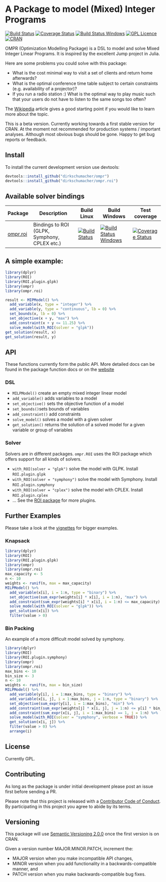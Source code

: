 # A Package to model (Mixed) Integer Programs

[![Build Status](https://travis-ci.org/dirkschumacher/ompr.svg?branch=master)](https://travis-ci.org/dirkschumacher/ompr)
[![Coverage Status](https://coveralls.io/repos/github/dirkschumacher/ompr/badge.svg?branch=master)](https://coveralls.io/github/dirkschumacher/ompr?branch=master)
[![Build Status Windows](https://ci.appveyor.com/api/projects/status/github/dirkschumacher/ompr?branch=master&svg=true)](https://ci.appveyor.com/project/dirkschumacher/ompr)
[![GPL Licence](https://badges.frapsoft.com/os/gpl/gpl.svg?v=103)](https://opensource.org/licenses/GPL-3.0/)  
[![CRAN](http://www.r-pkg.org/badges/version/ompr)](http://www.r-pkg.org/badges/version/ompr)

OMPR (Optimization Modelling Package) is a DSL to model and solve Mixed Integer Linear Programs. It is inspired by the excellent Jump project in Julia.

Here are some problems you could solve with this package:
  * What is the cost minimal way to visit a set of clients and return home afterwards?
  * What is the optimal conference time table subject to certain constraints (e.g. availability of a projector)?
  * If you run a radio station :) What is the optimal way to play music such that your users do not have to listen to the same songs too often?
  
The [Wikipedia](https://en.wikipedia.org/wiki/Integer_programming) article gives a good starting point if you would like to learn more about the topic.

This is a beta version. Currently working towards a first stable version for CRAN. At the moment not recommended for production systems / important analyses. Although most obvious bugs should be gone. Happy to get bug reports or feedback. 

## Install

To install the current development version use devtools:

```R 
devtools::install_github("dirkschumacher/ompr")
devtools::install_github("dirkschumacher/ompr.roi")
```

## Available solver bindings

Package | Description | Build Linux | Build Windows | Test coverage
--- | --- | --- | --- | --- 
[ompr.roi](https://github.com/dirkschumacher/ompr.roi) | Bindings to ROI (GLPK, Symphony, CPLEX etc.) | [![Build Status](https://travis-ci.org/dirkschumacher/ompr.roi.svg?branch=master)](https://travis-ci.org/dirkschumacher/ompr.roi) | [![Build Status Windows](https://ci.appveyor.com/api/projects/status/github/dirkschumacher/ompr.roi?branch=master&svg=true)](https://ci.appveyor.com/project/dirkschumacher/ompr.roi) | [![Coverage Status](https://coveralls.io/repos/github/dirkschumacher/ompr.roi/badge.svg?branch=master)](https://coveralls.io/github/dirkschumacher/ompr.roi?branch=master)


## A simple example:

```R
library(dplyr)
library(ROI)
library(ROI.plugin.glpk)
library(ompr)
library(ompr.roi)

result <- MIPModel() %>%
  add_variable(x, type = "integer") %>%
  add_variable(y, type = "continuous", lb = 0) %>%
  set_bounds(x, lb = 0) %>%
  set_objective(x + y, "max") %>%
  add_constraint(x + y <= 11.25) %>%
  solve_model(with_ROI(solver = "glpk")) 
get_solution(result, x)
get_solution(result, y)
```

## API

These functions currently form the public API. More detailed docs can be found in the package function docs or on the [website](https://dirkschumacher.github.io/ompr)

### DSL
* `MILPModel()` create an empty mixed integer linear model
* `add_variable()` adds variables to a model
* `set_objective()` sets the objective function of a model
* `set_bounds()`sets bounds of variables
* `add_constraint()` add constraints
* `solve_model()` solves a model with a given solver
* `get_solution()` returns the solution of a solved model for a given variable or group of variables

### Solver

Solvers are in different packages. `ompr.ROI` uses the ROI package which offers support for all kinds of solvers.

* `with_ROI(solver = "glpk")` solve the model with GLPK. Install `ROI.plugin.glpk`
* `with_ROI(solver = "symphony")` solve the model with Symphony. Install `ROI.plugin.symphony`
* `with_ROI(solver = "cplex")` solve the model with CPLEX. Install `ROI.plugin.cplex`
* ... See the [ROI package](https://cran.r-project.org/web/packages/ROI/index.html) for more plugins.

 
## Further Examples

Please take a look at the [vignettes](https://dirkschumacher.github.io/ompr/articles/index.html) for bigger examples.

### Knapsack

```R
library(dplyr)
library(ROI)
library(ROI.plugin.glpk)
library(ompr)
library(ompr.roi)
max_capacity <- 5
n <- 10
weights <- runif(n, max = max_capacity)
MILPModel() %>%
  add_variable(x[i], i = 1:n, type = "binary") %>%
  set_objective(sum_expr(weights[i] * x[i], i = 1:n), "max") %>%
  add_constraint(sum_expr(weights[i] * x[i], i = 1:n) <= max_capacity) %>%
  solve_model(with_ROI(solver = "glpk")) %>% 
  get_solution(x[i]) %>% 
  filter(value > 0)
```

### Bin Packing
An example of a more difficult model solved by symphony.

```R
library(dplyr)
library(ROI)
library(ROI.plugin.symphony)
library(ompr)
library(ompr.roi)
max_bins <- 10
bin_size <- 3
n <- 10
weights <- runif(n, max = bin_size)
MILPModel() %>%
  add_variable(y[i], i = 1:max_bins, type = "binary") %>%
  add_variable(x[i, j], i = 1:max_bins, j = 1:n, type = "binary") %>%
  set_objective(sum_expr(y[i], i = 1:max_bins), "min") %>%
  add_constraint(sum_expr(weights[j] * x[i, j], j = 1:n) <= y[i] * bin_size, i = 1:max_bins) %>%
  add_constraint(sum_expr(x[i, j], i = 1:max_bins) == 1, j = 1:n) %>%
  solve_model(with_ROI(solver = "symphony", verbose = TRUE)) %>% 
  get_solution(x[i, j]) %>%
  filter(value > 0) %>%
  arrange(i)
```

## License

Currently GPL.

## Contributing

As long as the package is under initial development please post an issue first before sending a PR.

Please note that this project is released with a [Contributor Code of Conduct](CONDUCT.md). By participating in this project you agree to abide by its terms.


## Versioning

This package will use [Semantic Versioning 2.0.0](http://semver.org/) once the first version is on CRAN.

Given a version number MAJOR.MINOR.PATCH, increment the:

* MAJOR version when you make incompatible API changes,
* MINOR version when you add functionality in a backwards-compatible manner, and
* PATCH version when you make backwards-compatible bug fixes.

